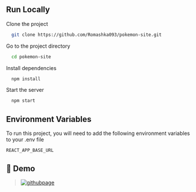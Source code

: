 ## Run Locally

Clone the project

```bash
  git clone https://github.com/Romashka093/pokemon-site.git
```

Go to the project directory

```bash
  cd pokemon-site
```

Install dependencies

```bash
  npm install
```

Start the server

```bash
  npm start
```

## Environment Variables

To run this project, you will need to add the following environment variables to
your .env file

`REACT_APP_BASE_URL`

## 🔗 Demo

> [![githubpage](https://img.shields.io/badge/github-page-000000?style=for-the-badge&logo=github&logoColor=white)](https://github.com/Romashka093/pokemon-site/)
